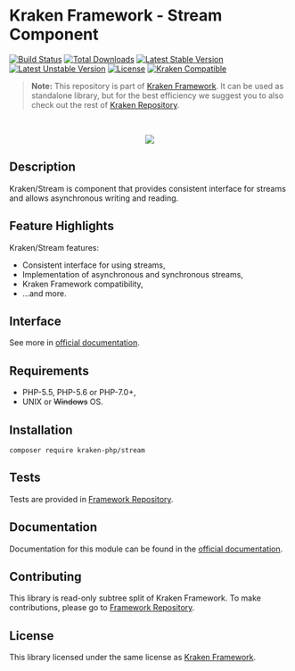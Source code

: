 # Kraken Framework - Stream Component

[![Build Status](https://travis-ci.org/kraken-php/framework.svg)](https://travis-ci.org/kraken-php/framework)
[![Total Downloads](https://poser.pugx.org/kraken-php/stream/downloads)](https://packagist.org/packages/kraken-php/stream) 
[![Latest Stable Version](https://poser.pugx.org/kraken-php/stream/v/stable)](https://packagist.org/packages/kraken-php/stream) 
[![Latest Unstable Version](https://poser.pugx.org/kraken-php/stream/v/unstable)](https://packagist.org/packages/kraken-php/stream) 
[![License](https://poser.pugx.org/kraken-php/framework/license)](https://packagist.org/packages/kraken-php/framework)
[![Kraken Compatible](https://img.shields.io/badge/kraken-compatible-8002af.svg)](https://github.com/kraken-php/framework)

> **Note:** This repository is part of [Kraken Framework][3]. It can be used as standalone library, but for the best 
efficiency we suggest you to also check out the rest of [Kraken Repository][5].

<br>
<p align="center">
<img src="https://avatars2.githubusercontent.com/u/15938282?v=3&s=150" />
</p>

## Description

Kraken/Stream is component that provides consistent interface for streams and allows asynchronous writing and reading.

## Feature Highlights

Kraken/Stream features:

* Consistent interface for using streams,
* Implementation of asynchronous and synchronous streams,
* Kraken Framework compatibility,
* ...and more.

## Interface

See more in [official documentation][2].

## Requirements

* PHP-5.5, PHP-5.6 or PHP-7.0+,
* UNIX or ~~Windows~~ OS.

## Installation

```
composer require kraken-php/stream
```

## Tests

Tests are provided in [Framework Repository][3].

## Documentation

Documentation for this module can be found in the [official documentation][2].

## Contributing

This library is read-only subtree split of Kraken Framework. To make contributions, please go to [Framework Repository][3].

## License

This library licensed under the same license as [Kraken Framework][3].

[1]: http://kraken-php.com
[2]: http://kraken-php.com/docs/api-stream
[3]: https://github.com/kraken-php/framework
[4]: https://github.com/kraken-php/kraken
[5]: https://github.com/kraken-php
